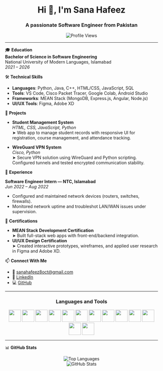 <h1 align="center">Hi 👋, I'm Sana Hafeez</h1>
<h3 align="center">A passionate Software Engineer from Pakistan</h3>

<p align="center">
  <img src="https://komarev.com/ghpvc/?username=sanahafeez9t9&label=Profile%20views&color=0e75b6&style=flat" alt="Profile Views" />
</p>

---

🎓 **Education**  
**Bachelor of Science in Software Engineering**  
National University of Modern Languages, Islamabad  
_2021 – 2026_

🛠 **Technical Skills**

- **Languages**: Python, Java, C++, HTML/CSS, JavaScript, SQL  
- **Tools**: VS Code, Cisco Packet Tracer, Google Colab, Android Studio  
- **Frameworks**: MEAN Stack (MongoDB, Express.js, Angular, Node.js)  
- **UI/UX Tools**: Figma, Adobe XD  

📂 **Projects**

- **Student Management System**  
  _HTML, CSS, JavaScript, Python_  
  ➤ Web app to manage student records with responsive UI for registration, course management, and attendance tracking.

- **WireGuard VPN System**  
  _Cisco, Python_  
  ➤ Secure VPN solution using WireGuard and Python scripting. Configured tunnels and tested encrypted communication stability.

💼 **Experience**

**Software Engineer Intern — NTC, Islamabad**  
_Jun 2022 – Aug 2022_  
- Configured and maintained network devices (routers, switches, firewalls).  
- Monitored network uptime and troubleshot LAN/WAN issues under supervision.

📜 **Certifications**

- **MEAN Stack Development Certification**  
  ➤ Built full-stack web apps with front-end/backend integration.  
- **UI/UX Design Certification**  
  ➤ Created interactive prototypes, wireframes, and applied user research in Figma and Adobe XD.

📫 **Connect With Me**

- 📧 [sanahafeez8oct@gmail.com](mailto:sanahafeez8oct@gmail.com)  
- 💼 [LinkedIn](https://linkedin.com/in/sanahafeez)  
- 💻 [GitHub](https://github.com/sanahafeez9t9)

---

<h3 align="center">Languages and Tools</h3>
<p align="center">
  <a href="https://developer.android.com" target="_blank"><img src="https://cdn.jsdelivr.net/gh/devicons/devicon/icons/android/android-original.svg" width="40" /></a>
  <a href="https://getbootstrap.com" target="_blank"><img src="https://cdn.jsdelivr.net/gh/devicons/devicon/icons/bootstrap/bootstrap-plain-wordmark.svg" width="40" /></a>
  <a href="https://www.w3schools.com/cpp/" target="_blank"><img src="https://cdn.jsdelivr.net/gh/devicons/devicon/icons/cplusplus/cplusplus-original.svg" width="40" /></a>
  <a href="https://www.w3schools.com/cs/" target="_blank"><img src="https://cdn.jsdelivr.net/gh/devicons/devicon/icons/csharp/csharp-original.svg" width="40" /></a>
  <a href="https://www.w3schools.com/css/" target="_blank"><img src="https://cdn.jsdelivr.net/gh/devicons/devicon/icons/css3/css3-original-wordmark.svg" width="40" /></a>
  <a href="https://dotnet.microsoft.com/" target="_blank"><img src="https://cdn.jsdelivr.net/gh/devicons/devicon/icons/dot-net/dot-net-original-wordmark.svg" width="40" /></a>
  <a href="https://git-scm.com/" target="_blank"><img src="https://www.vectorlogo.zone/logos/git-scm/git-scm-icon.svg" width="40" /></a>
  <a href="https://www.w3.org/html/" target="_blank"><img src="https://cdn.jsdelivr.net/gh/devicons/devicon/icons/html5/html5-original-wordmark.svg" width="40" /></a>
  <a href="https://www.java.com" target="_blank"><img src="https://cdn.jsdelivr.net/gh/devicons/devicon/icons/java/java-original.svg" width="40" /></a>
  <a href="https://developer.mozilla.org/en-US/docs/Web/JavaScript" target="_blank"><img src="https://cdn.jsdelivr.net/gh/devicons/devicon/icons/javascript/javascript-original.svg" width="40" /></a>
  <a href="https://www.mysql.com/" target="_blank"><img src="https://cdn.jsdelivr.net/gh/devicons/devicon/icons/mysql/mysql-original-wordmark.svg" width="40" /></a>
  <a href="https://www.python.org" target="_blank"><img src="https://cdn.jsdelivr.net/gh/devicons/devicon/icons/python/python-original.svg" width="40" /></a>
  <a href="https://reactjs.org/" target="_blank"><img src="https://cdn.jsdelivr.net/gh/devicons/devicon/icons/react/react-original-wordmark.svg" width="40" /></a>
</p>

---

📊 **GitHub Stats**

<p align="center">
  <img src="https://github-readme-stats.vercel.app/api/top-langs?username=sanahafeez9t9&show_icons=true&locale=en&layout=compact" alt="Top Languages" />
  <br />
  <img src="https://github-readme-stats.vercel.app/api?username=sanahafeez9t9&show_icons=true&locale=en" alt="GitHub Stats" />
</p>
